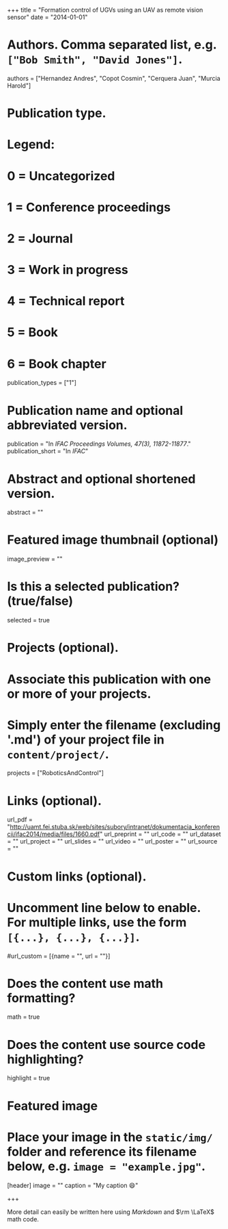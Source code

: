 +++
title = "Formation control of UGVs using an UAV as remote vision sensor"
date = "2014-01-01"

# Authors. Comma separated list, e.g. `["Bob Smith", "David Jones"]`.
authors = ["Hernandez Andres", "Copot Cosmin", "Cerquera Juan", "Murcia Harold"]

# Publication type.
# Legend:
# 0 = Uncategorized
# 1 = Conference proceedings
# 2 = Journal
# 3 = Work in progress
# 4 = Technical report
# 5 = Book
# 6 = Book chapter
publication_types = ["1"]

# Publication name and optional abbreviated version.
publication = "In *IFAC Proceedings Volumes, 47(3), 11872-11877*."
publication_short = "In *IFAC*"

# Abstract and optional shortened version.
abstract = ""

# Featured image thumbnail (optional)
image_preview = ""

# Is this a selected publication? (true/false)
selected = true

# Projects (optional).
#   Associate this publication with one or more of your projects.
#   Simply enter the filename (excluding '.md') of your project file in `content/project/`.
projects = ["RoboticsAndControl"]

# Links (optional).
url_pdf = "http://uamt.fei.stuba.sk/web/sites/subory/intranet/dokumentacia_konferencii/ifac2014/media/files/1660.pdf"
url_preprint = ""
url_code = ""
url_dataset = ""
url_project = ""
url_slides = ""
url_video = ""
url_poster = ""
url_source = ""

# Custom links (optional).
#   Uncomment line below to enable. For multiple links, use the form `[{...}, {...}, {...}]`.
#url_custom = [{name = "", url = ""}]

# Does the content use math formatting?
math = true

# Does the content use source code highlighting?
highlight = true

# Featured image
# Place your image in the `static/img/` folder and reference its filename below, e.g. `image = "example.jpg"`.
[header]
image = ""
caption = "My caption :smile:"

+++

More detail can easily be written here using *Markdown* and $\rm \LaTeX$ math code.
